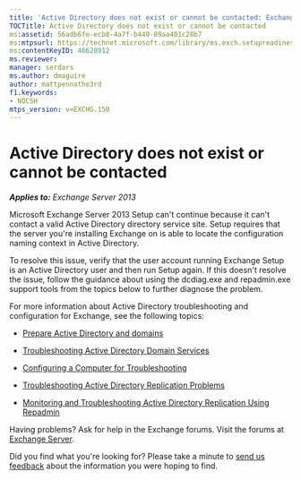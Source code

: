 ```yaml
---
title: 'Active Directory does not exist or cannot be contacted: Exchange 2013 Help'
TOCTitle: Active Directory does not exist or cannot be contacted
ms:assetid: 56adb6fe-ecb8-4a7f-b440-89aa401c28b7
ms:mtpsurl: https://technet.microsoft.com/library/ms.exch.setupreadiness.cannotaccessad(v=EXCHG.150)
ms:contentKeyID: 46628912
ms.reviewer: 
manager: serdars
ms.author: dmaguire
author: mattpennathe3rd
f1.keywords:
- NOCSH
mtps_version: v=EXCHG.150
---
```


# Active Directory does not exist or cannot be contacted

_**Applies to:** Exchange Server 2013_

Microsoft Exchange Server 2013 Setup can't continue because it can't contact a valid Active Directory directory service site. Setup requires that the server you're installing Exchange on is able to locate the configuration naming context in Active Directory.

To resolve this issue, verify that the user account running Exchange Setup is an Active Directory user and then run Setup again. If this doesn't resolve the issue, follow the guidance about using the dcdiag.exe and repadmin.exe support tools from the topics below to further diagnose the problem.

For more information about Active Directory troubleshooting and configuration for Exchange, see the following topics:

- [Prepare Active Directory and domains](prepare-active-directory-and-domains-exchange-2013-help.md)

- [Troubleshooting Active Directory Domain Services](https://docs.microsoft.com/windows-server/identity/ad-ds/manage/ad-ds-troubleshooting)

- [Configuring a Computer for Troubleshooting](https://go.microsoft.com/fwlink/p/?linkid=272141)

- [Troubleshooting Active Directory Replication Problems](https://docs.microsoft.com/windows-server/identity/ad-ds/manage/troubleshoot/troubleshooting-active-directory-replication-problems)

- [Monitoring and Troubleshooting Active Directory Replication Using Repadmin](https://docs.microsoft.com/previous-versions/windows/it-pro/windows-server-2003/cc811551(v=ws.10))

Having problems? Ask for help in the Exchange forums. Visit the forums at [Exchange Server](https://go.microsoft.com/fwlink/p/?linkid=60612).

Did you find what you're looking for? Please take a minute to [send us feedback](mailto:exsetuphelpfeedback@microsoft.com?subject=exchange%202013%20setup%20help%20feedback) about the information you were hoping to find.
